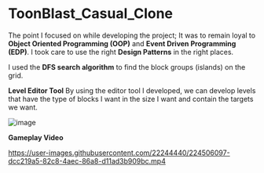 # ToonBlast_Casual_Clone

The point I focused on while developing the project; It was to remain loyal to **Object Oriented Programming (OOP)** and **Event Driven Programming (EDP)**. I took care to use the right **Design Patterns** in the right places.

I used the **DFS search algorithm** to find the block groups (islands) on the grid.

**Level Editor Tool**
By using the editor tool I developed, we can develop levels that have the type of blocks I want in the size I want and contain the targets we want.

![image](https://user-images.githubusercontent.com/22244440/224506358-de2f4ab1-d119-4c38-9ad2-c85026354fe9.png)


**Gameplay Video**


https://user-images.githubusercontent.com/22244440/224506097-dcc219a5-82c8-4aec-86a8-d11ad3b909bc.mp4

